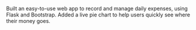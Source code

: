 Built an easy-to-use web app to record and manage daily expenses, using Flask and Bootstrap. Added a live pie chart to help users quickly see where their money goes.
